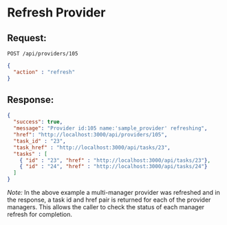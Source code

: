 # Refresh Provider

## Request:

    POST /api/providers/105

``` json
{
  "action" : "refresh"
}
```

## Response:

``` json
{
  "success": true,
  "message": "Provider id:105 name:'sample_provider' refreshing",
  "href": "http://localhost:3000/api/providers/105",
  "task_id" : "23",
  "task_href" : "http://localhost:3000/api/tasks/23",
  "tasks" : [
    { "id" : "23", "href" : "http://localhost:3000/api/tasks/23"},
    { "id" : "24", "href" : "http://localhost:3000/api/tasks/24"}
  ]
}
```

*Note:* In the above example a multi-manager provider was refreshed and
in the response, a task id and href pair is returned for each of the
provider managers. This allows the caller to check the status of each
manager refresh for completion.
